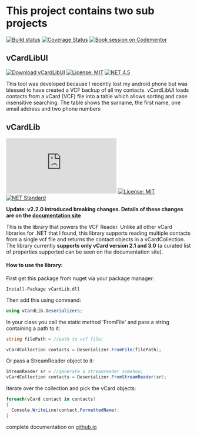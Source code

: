 # This project contains two sub projects

[![Build status](https://ci.appveyor.com/api/projects/status/3olgly7hvi6vfnsu?svg=true)](https://ci.appveyor.com/project/BolorunduroWinnerTimothy/vcf-reader)  [![Coverage Status](https://coveralls.io/repos/github/bolorundurowb/vCardLib/badge.svg?branch=master)](https://coveralls.io/github/bolorundurowb/vCardLib?branch=master)  [![Book session on Codementor](https://cdn.codementor.io/badges/book_session_github.svg)](https://www.codementor.io/bolorundurowb?utm_source=github&utm_medium=button&utm_term=bolorundurowb&utm_campaign=github)

## vCardLibUI
 [![Download vCardLibUI](https://img.shields.io/sourceforge/dt/vcf-reader.svg)](https://sourceforge.net/projects/vcf-reader/files/latest/download) [![License: MIT](https://img.shields.io/badge/License-GPLv3-yellow.svg)]()   [![NET 4.5](https://img.shields.io/badge/net45-ff66b6.svg)]()

This tool was developed because I recently lost my android phone but was blessed to have created a VCF backup of all my contacts. vCardLibUI loads contacts from a vCard (VCF) file into a table which allows sorting and case insensitive searching. The table shows the surname, the first name, one email address and two phone numbers

## vCardLib
[![NuGet Badge](https://buildstats.info/nuget/vcardlib.dll)](https://www.nuget.org/packages/vCardLib.dll) [![License: MIT](https://img.shields.io/badge/License-MIT-yellow.svg)](LICENSE)  [![NET Standard](https://img.shields.io/badge/netstandard-2.0-ff66b6.svg)]()

**Update: v2.2.0 introduced breaking changes. Details of these changes are on the [documentation site](http://bolorundurowb.github.io/vCardLib/)**

This is the library that powers the VCF Reader. Unlike all other vCard libraries for .NET that I found, this library supports reading multiple contacts from a single vcf file and returns the contact objects in a vCardCollection. The library currently **supports only vCard version 2.1 and 3.0** (a curated list of properties supported can be seen on the documentation site).

#### How to use the library:

First get this package from nuget via your package manager:
```
Install-Package vCardLib.dll
```

Then add this using command:
```csharp
using vCardLib.Deserializers;
```
In your class you call the static method 'FromFile' and pass a string containing a path to it:

```csharp
string filePath = //path to vcf file;

vCardCollection contacts = Deserializer.FromFile(filePath);
```
 Or pass a  StreamReader object to it:
 ```csharp
StreamReader sr = //generate a streamreader somehow;
vCardCollection contacts = Deserializer.FromStreamReader(sr);
 ```

Iterate over the collection and pick the vCard objects:

```csharp
foreach(vCard contact in contacts)
{
  Console.WriteLine(contact.FormattedName);
}
```
complete documentation on [github.io](http://bolorundurowb.github.io/vCardLib/)
